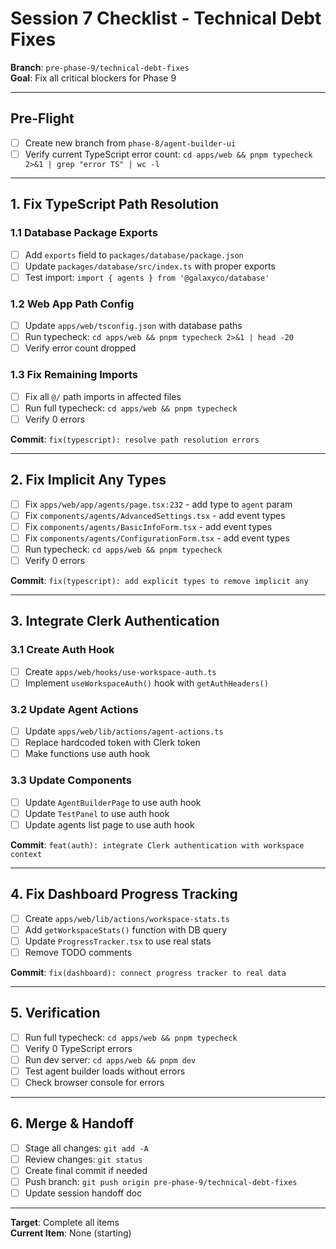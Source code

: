 # Session 7 Checklist - Technical Debt Fixes

**Branch**: `pre-phase-9/technical-debt-fixes`  
**Goal**: Fix all critical blockers for Phase 9

---

## Pre-Flight

- [ ] Create new branch from `phase-8/agent-builder-ui`
- [ ] Verify current TypeScript error count: `cd apps/web && pnpm typecheck 2>&1 | grep "error TS" | wc -l`

---

## 1. Fix TypeScript Path Resolution

### 1.1 Database Package Exports
- [ ] Add `exports` field to `packages/database/package.json`
- [ ] Update `packages/database/src/index.ts` with proper exports
- [ ] Test import: `import { agents } from '@galaxyco/database'`

### 1.2 Web App Path Config
- [ ] Update `apps/web/tsconfig.json` with database paths
- [ ] Run typecheck: `cd apps/web && pnpm typecheck 2>&1 | head -20`
- [ ] Verify error count dropped

### 1.3 Fix Remaining Imports
- [ ] Fix all `@/` path imports in affected files
- [ ] Run full typecheck: `cd apps/web && pnpm typecheck`
- [ ] Verify 0 errors

**Commit**: `fix(typescript): resolve path resolution errors`

---

## 2. Fix Implicit Any Types

- [ ] Fix `apps/web/app/agents/page.tsx:232` - add type to `agent` param
- [ ] Fix `components/agents/AdvancedSettings.tsx` - add event types
- [ ] Fix `components/agents/BasicInfoForm.tsx` - add event types
- [ ] Fix `components/agents/ConfigurationForm.tsx` - add event types
- [ ] Run typecheck: `cd apps/web && pnpm typecheck`
- [ ] Verify 0 errors

**Commit**: `fix(typescript): add explicit types to remove implicit any`

---

## 3. Integrate Clerk Authentication

### 3.1 Create Auth Hook
- [ ] Create `apps/web/hooks/use-workspace-auth.ts`
- [ ] Implement `useWorkspaceAuth()` hook with `getAuthHeaders()`

### 3.2 Update Agent Actions
- [ ] Update `apps/web/lib/actions/agent-actions.ts`
- [ ] Replace hardcoded token with Clerk token
- [ ] Make functions use auth hook

### 3.3 Update Components
- [ ] Update `AgentBuilderPage` to use auth hook
- [ ] Update `TestPanel` to use auth hook
- [ ] Update agents list page to use auth hook

**Commit**: `feat(auth): integrate Clerk authentication with workspace context`

---

## 4. Fix Dashboard Progress Tracking

- [ ] Create `apps/web/lib/actions/workspace-stats.ts`
- [ ] Add `getWorkspaceStats()` function with DB query
- [ ] Update `ProgressTracker.tsx` to use real stats
- [ ] Remove TODO comments

**Commit**: `fix(dashboard): connect progress tracker to real data`

---

## 5. Verification

- [ ] Run full typecheck: `cd apps/web && pnpm typecheck`
- [ ] Verify 0 TypeScript errors
- [ ] Run dev server: `cd apps/web && pnpm dev`
- [ ] Test agent builder loads without errors
- [ ] Check browser console for errors

---

## 6. Merge & Handoff

- [ ] Stage all changes: `git add -A`
- [ ] Review changes: `git status`
- [ ] Create final commit if needed
- [ ] Push branch: `git push origin pre-phase-9/technical-debt-fixes`
- [ ] Update session handoff doc

---

**Target**: Complete all items  
**Current Item**: None (starting)
